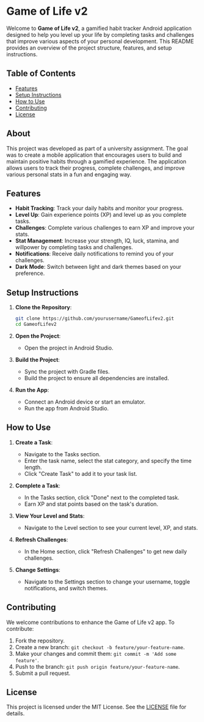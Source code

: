 # Game of Life v2

Welcome to **Game of Life v2**, a gamified habit tracker Android application designed to help you level up your life by completing tasks and challenges that improve various aspects of your personal development. This README provides an overview of the project structure, features, and setup instructions.

## Table of Contents
- [Features](#features)
- [Setup Instructions](#setup-instructions)
- [How to Use](#how-to-use)
- [Contributing](#contributing)
- [License](#license)

## About

This project was developed as part of a university assignment. The goal was to create a mobile application that encourages users to build and maintain positive habits through a gamified experience. The application allows users to track their progress, complete challenges, and improve various personal stats in a fun and engaging way.

## Features

- **Habit Tracking**: Track your daily habits and monitor your progress.
- **Level Up**: Gain experience points (XP) and level up as you complete tasks.
- **Challenges**: Complete various challenges to earn XP and improve your stats.
- **Stat Management**: Increase your strength, IQ, luck, stamina, and willpower by completing tasks and challenges.
- **Notifications**: Receive daily notifications to remind you of your challenges.
- **Dark Mode**: Switch between light and dark themes based on your preference.

## Setup Instructions

1. **Clone the Repository**:
    ```sh
    git clone https://github.com/yourusername/GameofLifev2.git
    cd GameofLifev2
    ```

2. **Open the Project**:
    - Open the project in Android Studio.

3. **Build the Project**:
    - Sync the project with Gradle files.
    - Build the project to ensure all dependencies are installed.

4. **Run the App**:
    - Connect an Android device or start an emulator.
    - Run the app from Android Studio.

## How to Use

1. **Create a Task**:
    - Navigate to the Tasks section.
    - Enter the task name, select the stat category, and specify the time length.
    - Click "Create Task" to add it to your task list.

2. **Complete a Task**:
    - In the Tasks section, click "Done" next to the completed task.
    - Earn XP and stat points based on the task's duration.

3. **View Your Level and Stats**:
    - Navigate to the Level section to see your current level, XP, and stats.

4. **Refresh Challenges**:
    - In the Home section, click "Refresh Challenges" to get new daily challenges.

5. **Change Settings**:
    - Navigate to the Settings section to change your username, toggle notifications, and switch themes.

## Contributing

We welcome contributions to enhance the Game of Life v2 app. To contribute:

1. Fork the repository.
2. Create a new branch: `git checkout -b feature/your-feature-name`.
3. Make your changes and commit them: `git commit -m 'Add some feature'`.
4. Push to the branch: `git push origin feature/your-feature-name`.
5. Submit a pull request.

## License

This project is licensed under the MIT License. See the [LICENSE](LICENSE) file for details.
